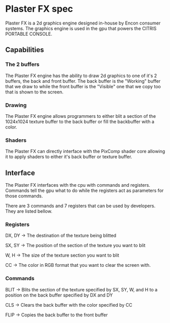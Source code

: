 #   Plaster FX spec

Plaster FX is a 2d graphics engine designed in-house by Encon consumer systems. The graphics engine is used in the gpu that powers the CITRIS PORTABLE CONSOLE.

##  Capabilities

### The 2 buffers

The Plaster FX engine has the ability to draw 2d graphics to one of it's 2 buffers, the back and front buffer. The back buffer is the "Working" buffer that we draw to while the front buffer is the "Visible" one that we copy too that is shown to the screen.

### Drawing

The Plaster FX engine allows programmers to either blit a section of the 1024x1024 texture buffer to the back buffer or fill the backbuffer with a color.

### Shaders

The Plaster FX can directly interface with the PixComp shader core allowing it to apply shaders to either it's back buffer or texture buffer.

##  Interface

The Plaster FX interfaces with the cpu with commands and registers. Commands tell the gpu what to do while the registers act as parameters for those commands.

There are 3 commands and 7 registers that can be used by developers. They are listed bellow.

### Registers

DX, DY -> The destination of the texture being blitted

SX, SY -> The position of the section of the texture you want to blit

W, H -> The size of the texture section you want to blit

CC -> The color in RGB format that you want to clear the screen with.

### Commands

BLIT -> Blits the section of the texture specified by SX, SY, W, and H to a position on the back buffer specified by DX and DY

CLS -> Clears the back buffer with the color specified by CC

FLIP -> Copies the back buffer to the front buffer
